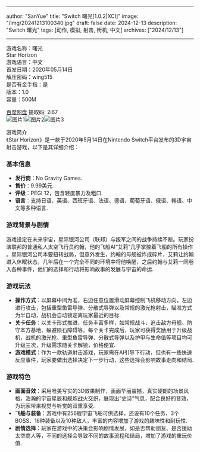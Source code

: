 
---
author: "SanYue"
title: "Switch 曙光[1.0.2|XCI]"
image: "/img/20241213100340.jpg"
draft: false
date: 2024-12-13
description: "Switch 曙光"
tags: [动作, 模拟, 射击, 街机, 中文]
archives: ["2024/12/13"]

---

游戏名称：曙光   
Star Horizon    
游戏语言：中文  
首发日期：2020年05月14日  
解压密码：wing515  
是否有金手指：是  
版本：1.0   
容量：500M

[百度网盘](https://pan.baidu.com/s/1NAWVLv0WmCQOWg-rzgSOCA) 提取码: 2i67  
![图片1](/img/39fdb5.jpg)![图片2](/img/788d65.jpg)![图片3](/img/f6ad07.jpg)  

游戏简介  
《Star Horizon》是一款于2020年5月14日在Nintendo Switch平台发布的3D宇宙射击游戏，以下是其详细介绍：

### 基本信息
- **发行商**：No Gravity Games.
- **售价**：9.99美元.
- **评级**：PEGI 12，包含轻度暴力及粗口.
- **语言**：支持日语、英语、西班牙语、法语、德语、葡萄牙语、俄语、韩语、中文等多种语言.

### 游戏背景与剧情
游戏设定在未来宇宙，星际银河公司（联邦）与叛军之间的战争持续不断。玩家扮演联邦的普通私人太空飞行员约翰，他的飞船AI“艾莉”几乎掌控着飞船的所有操作 。星际银河公司本要扭转战局，但意外发生，约翰的母舰被炸成碎片，艾莉让约翰进入休眠状态，几年后在一个完全不同的环境中将他唤醒，之后约翰与艾莉一同卷入各种事件，他们的选择和行动将影响故事的发展与宇宙的命运.

### 游戏玩法
- **操作方式**：以屏幕中间为准，右边任意位置滑动屏幕控制飞机移动方向，左边进行攻击，包括重型鱼雷导弹、分散式导弹以及常规的激光枪射击，瞄准方式为半自动，战机会自动锁定离玩家最近的目标.
- **关卡任务**：以关卡形式推进，任务丰富多样，如常规战斗、追击敌方母舰、防守本方基地、躲避陨石障碍等。每个关卡完成后，玩家可获得奖励用于升级战机，战机的激光枪、重型鱼雷导弹、分散式导弹以及护甲与生命值等项目均可升级三次，升级需求随关卡解锁，价格便宜.
- **游戏模式**：作为一款轨道射击游戏，玩家需在AI引导下行动，但也有一些快速反应事件，玩家要做出选择决定下一步行动，这些选择会影响故事走向和结局.

### 游戏特色
- **画面音效**：采用唯美写实的3D效果制作，画面华丽震撼，真实硬朗的场景风格，浩瀚的宇宙星辰和舰炮战火交织，展现出“史诗”气息，配合良好的音效，为玩家带来视觉与听觉的双重享受.
- **飞船与装备**：游戏中有256艘宇宙飞船可供选择，还设有10个任务、3个BOSS、16种装备以及10种敌人，丰富的内容增加了游戏的趣味性和耐玩性.
- **剧情选择**：玩家在游戏中的决策会影响剧情发展，如是否帮助朋友、是否援助太空商人等，不同的选择会导致不同的故事流程和结局，增加了游戏的重玩价值.
 
